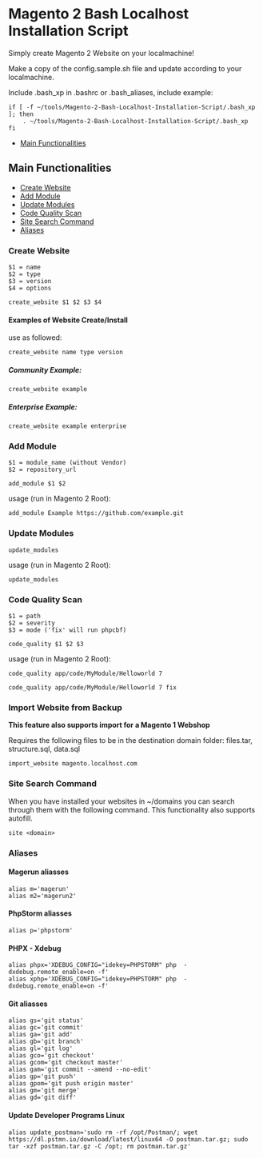 # Magento 2 Bash Localhost Installation Script

Simply create Magento 2 Website on your localmachine!


Make a copy of the config.sample.sh file and update according to your localmachine.

Include .bash_xp in .bashrc or .bash_aliases, include example:

```
if [ -f ~/tools/Magento-2-Bash-Localhost-Installation-Script/.bash_xp ]; then
    . ~/tools/Magento-2-Bash-Localhost-Installation-Script/.bash_xp
fi
```


 - [Main Functionalities](#main-functionalities)


## Main Functionalities

 - [Create Website](#create-website)
 - [Add Module](#add-module)
 - [Update Modules](#update-modules)
 - [Code Quality Scan](#code-quality-scan)
 - [Site Search Command](#site-search-command)
 - [Aliases](#aliases)



### Create Website

```
$1 = name
$2 = type
$3 = version
$4 = options
```

```
create_website $1 $2 $3 $4
```

#### Examples of Website Create/Install

use as followed:

```
create_website name type version
```

##### Community Example:

```
create_website example
```


##### Enterprise Example:

```
create_website example enterprise
```

### Add Module

```
$1 = module_name (without Vendor)
$2 = repository_url
```

```
add_module $1 $2
```

usage (run in Magento 2 Root):

```
add_module Example https://github.com/example.git
```

### Update Modules

```
update_modules
```

usage (run in Magento 2 Root):

```
update_modules
```


### Code Quality Scan

```
$1 = path
$2 = severity
$3 = mode ('fix' will run phpcbf)
```

```
code_quality $1 $2 $3
```

usage (run in Magento 2 Root):

```
code_quality app/code/MyModule/Helloworld 7 
```

```
code_quality app/code/MyModule/Helloworld 7 fix
```

### Import Website from Backup
**This feature also supports import for a Magento 1 Webshop**

Requires the following files to be in the destination domain folder: files.tar, structure.sql, data.sql

```
import_website magento.localhost.com
```

### Site Search Command
When you have installed your websites in ~/domains you can search through them with the following command. This functionality also supports autofill.

```
site <domain>
```


### Aliases
#### Magerun aliasses
```
alias m='magerun'
alias m2='magerun2'
```

#### PhpStorm aliasses
```
alias p='phpstorm'
```

#### PHPX - Xdebug
```
alias phpx='XDEBUG_CONFIG="idekey=PHPSTORM" php  -dxdebug.remote_enable=on -f'
alias xphp='XDEBUG_CONFIG="idekey=PHPSTORM" php  -dxdebug.remote_enable=on -f'
```

#### Git aliasses
```
alias gs='git status'
alias gc='git commit'
alias ga='git add'
alias gb='git branch'
alias gl='git log'
alias gco='git checkout'
alias gcom='git checkout master'
alias gam='git commit --amend --no-edit'
alias gp='git push'
alias gpom='git push origin master'
alias gm='git merge'
alias gd='git diff'
```

#### Update Developer Programs Linux
```
alias update_postman='sudo rm -rf /opt/Postman/; wget https://dl.pstmn.io/download/latest/linux64 -O postman.tar.gz; sudo tar -xzf postman.tar.gz -C /opt; rm postman.tar.gz'
```


